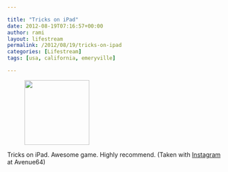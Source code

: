 ```yaml
---

title: "Tricks on iPad" 
date: 2012-08-19T07:16:57+00:00
author: rami
layout: lifestream 
permalink: /2012/08/19/tricks-on-ipad
categories: [Lifestream]
tags: [usa, california, emeryville]

---
```


<div id='gallery-28' class='gallery galleryid-1955 gallery-columns-3 gallery-size-thumbnail'>
  <figure class='gallery-item'> 
  
  <div class='gallery-icon landscape'>
    <a href='http://139.59.20.41/2012/08/19/tricks-on-ipad-awesome-game-highly-recommend/attachment/1956/'><img width="150" height="150" src="http://139.59.20.41/wp-content/uploads/2012/08/tumblr_m8zqwaUIEo1qb4qlko1_1280-150x150.jpg" class="attachment-thumbnail size-thumbnail" alt="" srcset="http://139.59.20.41/wp-content/uploads/2012/08/tumblr_m8zqwaUIEo1qb4qlko1_1280-150x150.jpg 150w, http://139.59.20.41/wp-content/uploads/2012/08/tumblr_m8zqwaUIEo1qb4qlko1_1280-300x300.jpg 300w, http://139.59.20.41/wp-content/uploads/2012/08/tumblr_m8zqwaUIEo1qb4qlko1_1280-100x100.jpg 100w, http://139.59.20.41/wp-content/uploads/2012/08/tumblr_m8zqwaUIEo1qb4qlko1_1280.jpg 612w" sizes="100vw" /></a>
  </div></figure>
</div>

Tricks on iPad. Awesome game. Highly recommend. (Taken with [Instagram](http://instagram.com) at Avenue64)
